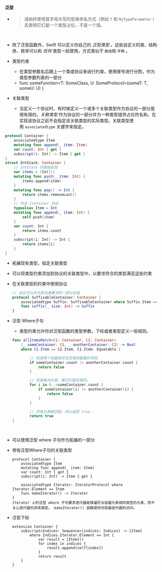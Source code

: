 #### 泛型



- > 请始终使用首字母大写的驼峰命名方式（例如 `T` 和 `MyTypeParameter` ）去表明它们是一个类型占位，不是一个值。

  ​


- 除了泛型函数外，Swift 可以定义你自己的 *泛型类型* 。这些自定义的类、结构体、枚举可以和 *任何* 类型一起使用，方式类似于 `数组`和 `字典` 。


- 类型约束
  - 在类型参数名后跟上一个类或协议来进行约束，使用冒号进行分割，作为类型参数列表的一部分
  - func someFunction<T: SomeClass, U: SomeProtocol>(someT: T, someU: U) {


- 关联类型
  - 当定义一个协议时，有时候定义一个或多个关联类型作为协议的一部分是很有用的。*关联类型* 作为协议的一部分并为一种类型提供占位符名称。在实现该协议之前不会指定该关联类型的实际类型。关联类型使用 `associatedtype` 关键字来指定。

```swift
protocol Container {
    associatedtype Item
    mutating func append(_ item: Item)
    var count: Int { get }
    subscript(i: Int) -> Item { get }
}
struct IntStack: Container {
    // IntStack 的原始实现
    var items = [Int]()
    mutating func push(_ item: Int) {
        items.append(item)
    }
    mutating func pop() -> Int {
        return items.removeLast()
    }
    // 符合 Container 协议
    typealias Item = Int
    mutating func append(_ item: Int) {
        self.push(item)
    }
    var count: Int {
        return items.count
    }
    subscript(i: Int) -> Int {
        return items[i]
    }
}
```



- 拓展现有类型，指定关联类型

- 可以将类型约束添加到协议的关联类型中，以要求符合的类型满足这些约束

- 在关联类型的约束中使用协议

  ```swift
  // 协议可以作为其自身要求的一部分出现
  protocol SuffixableContainer: Container {
      associatedtype Suffix: SuffixableContainer where Suffix.Item == Item
      func suffix(_ size: Int) -> Suffix
  }
  ```

- 泛型 Where子句

  - 类型约束允许你对泛型函数的类型参数，下标或者类型定义一些规则。

  ```swift
  func allItemsMatch<C1: Container, C2: Container>
      (_ someContainer: C1, _ anotherContainer: C2) -> Bool
      where C1.Item == C2.Item, C1.Item: Equatable {

          // 检查两个容器是否包含相同数量的项目。
          if someContainer.count != anotherContainer.count {
              return false
          }

          // 检查每对元素，看它们是否相同。
          for i in 0..<someContainer.count {
              if someContainer[i] != anotherContainer[i] {
                  return false
              }
          }

          // 所有元素都匹配，所以返回 true 。
          return true
  }
  ```

  ​


- 可以使用泛型 where 子句作为拓展的一部分

- 带有泛型Where子句的关联类型

  ```
  protocol Container {
      associatedtype Item
      mutating func append(_ item: Item)
      var count: Int { get }
      subscript(i: Int) -> Item { get }

      associatedtype Iterator: IteratorProtocol where Iterator.Element == Item
      func makeIterator() -> Iterator
  }
  Iterator 上的泛型 where 子句要求迭代器能够遍历与容器元素相同类型的元素，而不关心迭代器的具体类型。 makeIterator() 函数提供对容器迭代器的访问。
  ```

- 泛型下标

  ```
  extension Container {
      subscript<Indices: Sequence>(indices: Indices) -> [Item]
          where Indices.Iterator.Element == Int {
              var result = [Item]()
              for index in indices {
                  result.append(self[index])
              }
              return result
      }
  }
  ```

  ​